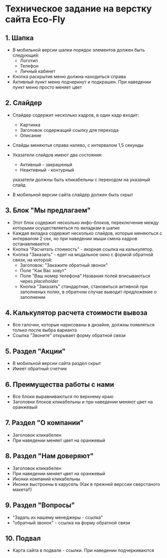 # Техническое задание на верстку сайта Eco-Fly
## 1. Шапка
*   В мобильной версии шапки порядок элементов должен быть следующий:
	- Логотип	
	- Телефон
	- Личный кабинет
*   Кнопка раскрытия меню должна находиться справа
*   Активный пункт меню подчеркнут и подкрашен. При наведении пункт меню просто меняет цвет
  
## 2. Слайдер
* Слайдер содержит несколько кадров, в один кадр входит:
    - Картинка
    - Заголовок содержащий ссылку для перехода
    - Описание 
* Слайды меняютья справа налево, с интервалом 1,5 секунды
* Указатели слайдов имеют два состояния:
    - Активный - закрашеный
    - Неактивный - контурный
    
    указатели должны быть кликабельны с переходом на указаный слайд
*   В мобильной версии сайта слайдер должен быть скрыт
## 3. Блок "Мы предлагаем"
* Этот блок содержит несколько инфо-блоков, переключение между которыми осуществляеться по вкладкам в шапке
* Каждая вкладка содержит несколько слайдов, которые меняються с интервалом 2 сек, но при наведении мыши смена кадров останавливается
* Кнопка "Расчитать стоимость" - якорная ссылка на калькулятор.
* Кнопка "Заказать" - едет на модальное окно с формой обратной связи, на которой:
    - Заголовок: "Закажите обратный звонок"
    - Поле "Как Вас зовут"
    - Поле "Ваш номер телефона"
    Названия полей вписываються через _placeholder_
    - Кнопка "Заказать" стандартная, становиться активной при заполненых полях, в обратном случае выводит предложение о заполнении
## 4. Калькулятор расчета стоимости вывоза
* Все галочки, которые нарисованы в дизайне, должны появляться только после выбра варианта
* Ссылка "Звоните" открывает форму обратной связи
## 5. Раздел "Акции" 
* В мобильной версии сайта раздел скрыт
* Имеет обратный счетчик

## 6. Преимущества работы с нами
* Все блоки выравниваються по верхнему краю
* Заголовки блоков кликабельны и при наведении меняют цвет на оранжевый

## 7. Раздел "О компании"
* Заголовок кликабелен
* При наведении меняет цвет на оранжевый


## 8. Раздел "Нам доверяют"
* Заголовок кликабелен
* При наведении меняет цвет на оранжевый
* Иконки компаний кликабельны
* Иконки выстроены в карусель (Как в прежней верссии сверстаного макета!!)

## 9. Раздел "Вопросы"
* "Задать их нашему менеджеры - ссылка"
* "обратный звонок" - ссылка на форму обратной связи

## 10. Подвал 
* Карта сайта в подвале - ссылки. При наведении подчеркиваются


